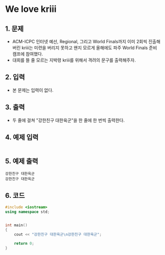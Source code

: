 # We love kriii

## 1. 문제
- ACM-ICPC 인터넷 예선, Regional, 그리고 World Finals까지 이미 2회씩 진출해버린 kriii는 미련을 버리지 못하고 왠지 모르게 올해에도 파주 World Finals 준비 캠프에 참여했다. 
- 대회를 뜰 줄 모르는 지박령 kriii를 위해서 격려의 문구를 출력해주자.

## 2. 입력
- 본 문제는 입력이 없다.

## 3. 출력
- 두 줄에 걸쳐 "강한친구 대한육군"을 한 줄에 한 번씩 출력한다.

## 4. 예제 입력
```

```

## 5. 예제 출력
```
강한친구 대한육군
강한친구 대한육군
```

## 6. 코드

```c++
#include <iostream>
using namespace std;


int main()
{
    cout << "강한친구 대한육군\n강한친구 대한육군";
  
  	return 0;
}

```
